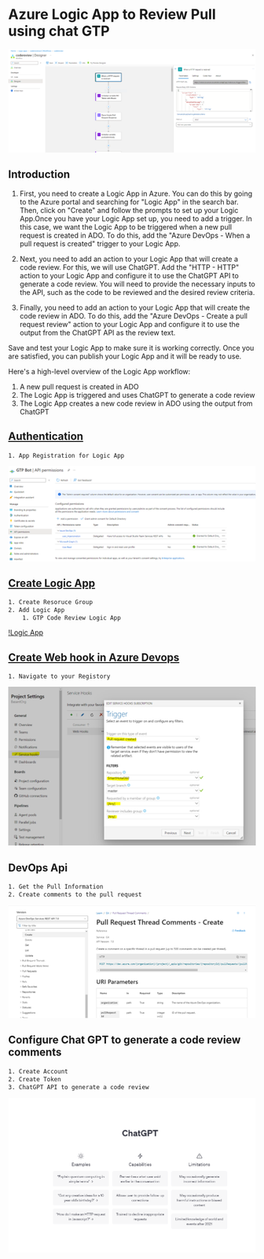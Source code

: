 # Azure Logic App to Review Pull using chat GTP
![code review logic app](/Images/CodeReviewUsingLogicApp.PNG)
## Introduction

1. First, you need to create a Logic App in Azure. You can do this by going to the Azure portal and searching for "Logic App" in the search bar. Then, click on "Create" and follow the prompts to set up your Logic App.Once you have your Logic App set up, you need to add a trigger. In this case, we want the Logic App to be triggered when a new pull request is created in ADO. To do this, add the "Azure DevOps - When a pull request is created" trigger to your Logic App.

2. Next, you need to add an action to your Logic App that will create a code review. For this, we will use ChatGPT. Add the "HTTP - HTTP" action to your Logic App and configure it to use the ChatGPT API to generate a code review. You will need to provide the necessary inputs to the API, such as the code to be reviewed and the desired review criteria.

3. Finally, you need to add an action to your Logic App that will create the code review in ADO. To do this, add the "Azure DevOps - Create a pull request review" action to your Logic App and configure it to use the output from the ChatGPT API as the review text.

Save and test your Logic App to make sure it is working correctly. Once you are satisfied, you can publish your Logic App and it will be ready to use.

Here's a high-level overview of the Logic App workflow:

1. A new pull request is created in ADO
2. The Logic App is triggered and uses ChatGPT to generate a code review
3. The Logic App creates a new code review in ADO using the output from ChatGPT
## [Authentication](/AppRegistration/README.Md)
    1. App Registration for Logic App  
![Azure permission ](Images/API%20Permissions.PNG)
## [Create Logic App](/CreateLogicApp/README.md)
    1. Create Resoruce Group
    2. Add Logic App
        1. GTP Code Review Logic App
[!Logic App](Images/LogicApp.PNG)
## [Create Web hook in Azure Devops](/Webhooks/README.md)
    1. Navigate to your Registory
![Azure Devops web hoock](Images/Trigger.PNG)
## DevOps Api
    1. Get the Pull Information 
    2. Create comments to the pull request
![Dev ops APi](Images/ADOApis.PNG)
## Configure Chat GPT to generate a code review comments
    1. Create Account 
    2. Create Token
    3. ChatGPT API to generate a code review

![Chat GTP](Images/CHATGTP.PNG)
